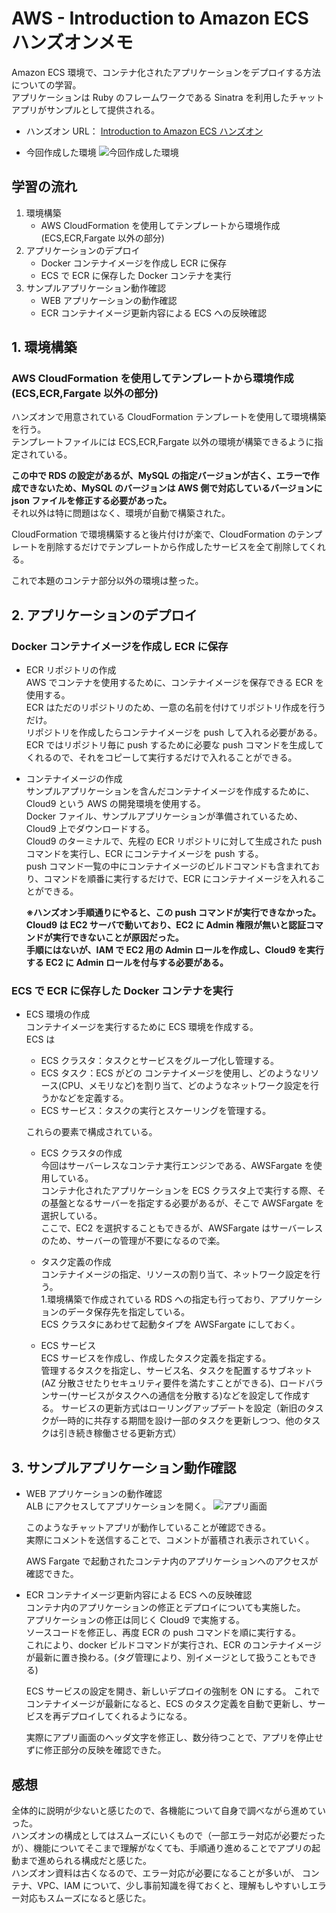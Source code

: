 # AWS - Introduction to Amazon ECS ハンズオンメモ

Amazon ECS 環境で、コンテナ化されたアプリケーションをデプロイする方法についての学習。  
アプリケーションは Ruby のフレームワークである Sinatra を利用したチャットアプリがサンプルとして提供される。

- ハンズオン URL：
  [Introduction to Amazon ECS ハンズオン](https://catalog.us-east-1.prod.workshops.aws/workshops/a2b9971a-7a6e-40f3-96e7-5a04b46d1f98/ja-JP)

- 今回作成した環境
  ![今回作成した環境](https://static.us-east-1.prod.workshops.aws/public/a5d3aad0-1d63-460e-aab7-7dc6017a7c1a/static/images/architecture_all.png)

## 学習の流れ

1. 環境構築
   - AWS CloudFormation を使用してテンプレートから環境作成(ECS,ECR,Fargate 以外の部分)
2. アプリケーションのデプロイ
   - Docker コンテナイメージを作成し ECR に保存
   - ECS で ECR に保存した Docker コンテナを実行
3. サンプルアプリケーション動作確認
   - WEB アプリケーションの動作確認
   - ECR コンテナイメージ更新内容による ECS への反映確認

## 1. 環境構築

### AWS CloudFormation を使用してテンプレートから環境作成(ECS,ECR,Fargate 以外の部分)

ハンズオンで用意されている CloudFormation テンプレートを使用して環境構築を行う。  
テンプレートファイルには ECS,ECR,Fargate 以外の環境が構築できるように指定されている。

**この中で RDS の設定があるが、MySQL の指定バージョンが古く、エラーで作成できないため、MySQL のバージョンは AWS 側で対応しているバージョンに json ファイルを修正する必要があった。**  
それ以外は特に問題はなく、環境が自動で構築された。

CloudFormation で環境構築すると後片付けが楽で、CloudFormation のテンプレートを削除するだけでテンプレートから作成したサービスを全て削除してくれる。

これで本題のコンテナ部分以外の環境は整った。

## 2. アプリケーションのデプロイ

### Docker コンテナイメージを作成し ECR に保存

- ECR リポジトリの作成  
  AWS でコンテナを使用するために、コンテナイメージを保存できる ECR を使用する。  
  ECR はただのリポジトリのため、一意の名前を付けてリポジトリ作成を行うだけ。  
  リポジトリを作成したらコンテナイメージを push して入れる必要がある。  
  ECR ではリポジトリ毎に push するために必要な push コマンドを生成してくれるので、それをコピーして実行するだけで入れることができる。

- コンテナイメージの作成  
  サンプルアプリケーションを含んだコンテナイメージを作成するために、Cloud9 という AWS の開発環境を使用する。  
  Docker ファイル、サンプルアプリケーションが準備されているため、Cloud9 上でダウンロードする。  
  Cloud9 のターミナルで、先程の ECR リポジトリに対して生成された push コマンドを実行し、ECR にコンテナイメージを push する。  
  push コマンド一覧の中にコンテナイメージのビルドコマンドも含まれており、コマンドを順番に実行するだけで、ECR にコンテナイメージを入れることができる。

  **※ハンズオン手順通りにやると、この push コマンドが実行できなかった。  
  Cloud9 は EC2 サーバで動いており、EC2 に Admin 権限が無いと認証コマンドが実行できないことが原因だった。  
  手順にはないが、IAM で EC2 用の Admin ロールを作成し、Cloud9 を実行する EC2 に Admin ロールを付与する必要がある。**

### ECS で ECR に保存した Docker コンテナを実行

- ECS 環境の作成  
  コンテナイメージを実行するために ECS 環境を作成する。  
  ECS は

  - ECS クラスタ：タスクとサービスをグループ化し管理する。
  - ECS タスク：ECS がどの コンテナイメージを使用し、どのようなリソース(CPU、メモリなど)を割り当て、どのようなネットワーク設定を行うかなどを定義する。
  - ECS サービス：タスクの実行とスケーリングを管理する。

  これらの要素で構成されている。

  - ECS クラスタの作成  
    今回はサーバーレスなコンテナ実行エンジンである、AWSFargate を使用している。  
    コンテナ化されたアプリケーションを ECS クラスタ上で実行する際、その基盤となるサーバーを指定する必要があるが、そこで AWSFargate を選択している。  
    ここで、EC2 を選択することもできるが、AWSFargate はサーバーレスのため、サーバーの管理が不要になるので楽。

  - タスク定義の作成  
    コンテナイメージの指定、リソースの割り当て、ネットワーク設定を行う。  
    1.環境構築で作成されている RDS への指定も行っており、アプリケーションのデータ保存先を指定している。  
    ECS クラスタにあわせて起動タイプを AWSFargate にしておく。

  - ECS サービス  
    ECS サービスを作成し、作成したタスク定義を指定する。  
    管理するタスクを指定し、サービス名、タスクを配置するサブネット(AZ 分散させたりセキュリティ要件を満たすことができる)、ロードバランサー(サービスがタスクへの通信を分散する)などを設定して作成する。
    サービスの更新方式はローリングアップデートを設定（新旧のタスクが一時的に共存する期間を設け一部のタスクを更新しつつ、他のタスクは引き続き稼働させる更新方式）

## 3. サンプルアプリケーション動作確認

- WEB アプリケーションの動作確認  
  ALB にアクセスしてアプリケーションを開く。
  ![アプリ画面](https://static.us-east-1.prod.workshops.aws/public/a5d3aad0-1d63-460e-aab7-7dc6017a7c1a/static/images/comment.png)

  このようなチャットアプリが動作していることが確認できる。  
  実際にコメントを送信することで、コメントが蓄積され表示されていく。

  AWS Fargate で起動されたコンテナ内のアプリケーションへのアクセスが確認できた。

- ECR コンテナイメージ更新内容による ECS への反映確認  
  コンテナ内のアプリケーションの修正とデプロイについても実施した。  
  アプリケーションの修正は同じく Cloud9 で実施する。  
  ソースコードを修正し、再度 ECR の push コマンドを順に実行する。  
  これにより、docker ビルドコマンドが実行され、ECR のコンテナイメージが最新に置き換わる。(タグ管理により、別イメージとして扱うこともできる)

  ECS サービスの設定を開き、新しいデプロイの強制を ON にする。
  これでコンテナイメージが最新になると、ECS のタスク定義を自動で更新し、サービスを再デプロイしてくれるようになる。

  実際にアプリ画面のヘッダ文字を修正し、数分待つことで、アプリを停止せずに修正部分の反映を確認できた。

## 感想

全体的に説明が少ないと感じたので、各機能について自身で調べながら進めていった。  
ハンズオンの構成としてはスムーズにいくもので（一部エラー対応が必要だったが）、機能についてそこまで理解がなくても、手順通り進めることでアプリの起動まで進められる構成だと感じた。  
ハンズオン資料は古くなるので、エラー対応が必要になることが多いが、
コンテナ、VPC、IAM について、少し事前知識を得ておくと、理解もしやすいしエラー対応もスムーズになると感じた。
